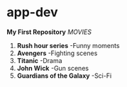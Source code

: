 # app-dev #
**My First Repository**
 *MOVIES*

1. **Rush hour series**
-Funny moments
3. **Avengers**
-Fighting scenes
5. **Titanic**
-Drama
7. **John Wick**
-Gun scenes
9. **Guardians of the Galaxy**
-Sci-Fi 
  
